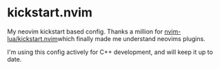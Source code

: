 # kickstart.nvim

My neovim kickstart based config.
Thanks a million for [nvim-lua/kickstart.nvim](https://github.com/nvim-lua/kickstart.nvim)which finally made me understand neovims plugins.


I'm using this config actively for C++ development, and will keep it up to date.
